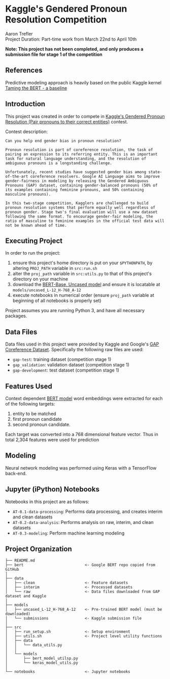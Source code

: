 Kaggle's Gendered Pronoun Resolution Competition 
==============================
Aaron Trefler  
Project Duration: Part-time work from March 22nd to April 10th

**Note: This project has not been completed, and only produces a submission file for stage 1 of the competition**

References
------------
Predictive modeling approach is heavily based on the public Kaggle kernel [Taming the BERT - a baseline](https://www.kaggle.com/mateiionita/taming-the-bert-a-baseline) 

Introduction
------------
This project was created in order to compete in [Kaggle's Gendered Pronoun Resolution (Pair pronouns to their correct entities)](https://www.kaggle.com/c/gendered-pronoun-resolution/overview) contest.

Contest description:
```
Can you help end gender bias in pronoun resolution?

Pronoun resolution is part of coreference resolution, the task of pairing an expression to its referring entity. This is an important task for natural language understanding, and the resolution of ambiguous pronouns is a longstanding challenge.

Unfortunately, recent studies have suggested gender bias among state-of-the-art coreference resolvers. Google AI Language aims to improve gender-fairness in modeling by releasing the Gendered Ambiguous Pronouns (GAP) dataset, containing gender-balanced pronouns (50% of its examples containing feminine pronouns, and 50% containing masculine pronouns).

In this two-stage competition, Kagglers are challenged to build pronoun resolution systems that perform equally well regardless of pronoun gender. Stage two's final evaluation will use a new dataset following the same format. To encourage gender-fair modeling, the ratio of masculine to feminine examples in the official test data will not be known ahead of time.
```

Executing Project
------------
In order to run the project:
1. ensure this project's home directory is put on your `$PYTHONPATH`, by altering `PROJ_PATH` variable in `src:run.sh`
2. alter the `proj_path` variable in `src:utils.py` to that of this project's directory on your machine
3. download the [BERT-Base, Uncased model](https://storage.googleapis.com/bert_models/2018_10_18/uncased_L-12_H-768_A-12.zip) and ensure it is locatable at `models/uncased_L-12_H-768_A-12`
4. execute notebooks in numerical order (ensure `proj_path` variable at beginning of all notebooks is properly set)

Project assumes you are running Python 3, and have all necessary packages.

Data Files
------------
Data files used in this project were provided by Kaggle and Google's [GAP Coreference Dataset](https://github.com/google-research-datasets/gap-coreference). Specifically the following raw files are used:
- `gap-test`: training dataset (competition stage 1)
- `gap_validation`: validation dataset (competition stage 1)
- `gap-development`: test dataset (competition stage 1)

Features Used
------------
Context dependent [BERT model](https://github.com/google-research/bert) word embeddings were extracted for each of the following targets:
1. entity to be matched
2. first pronoun candidate
3. second pronoun candidate. 

Each target was converted into a 768 dimensional feature vector. Thus in total 2,304 features were used for prediction

Modeling
------------
Neural network modeling was performed using Keras with a TensorFlow back-end.

Jupyter (iPython) Notebooks
------------
Notebooks in this project are as follows:
- `AT-0.1-data-processing`: Performs data processing, and creates interim and clean datasets
- `AT-0.2-data-analysis`: Performs analysis on raw, interim, and clean datasets
- `AT-0.3-modeling`: Perform machine learning modeling

Project Organization
------------
    ├── README.md
    ├── bert                           <- Google BERT repo copied from GitHub
    │ 
    ├── data
    │   ├── clean                      <- Feature datasets
    │   ├── interim                    <- Processed datasets
    │   └── raw                        <- Data files downloaded from GAP dataset and Kaggle
    │
    ├── models                          
    │   ├── uncased_L-12_H-768_A-12    <- Pre-trained BERT model (must be downloaded)
    │   └── submissions                <- Kaggle submission file
    │
    ├── src
    │   ├── run_setup.sh               <- Setup environment
    │   ├── utils.sh                   <- Project level utility functions
    │   ├── data                       
    │   │   └── data_utils.py
    │   │  
    │   └── models                    
    │       ├── bert_model_utilsp.py
    │       └── keras_model_utils.py         
    │
    └── notebooks                      <- Jupyter notebooks

